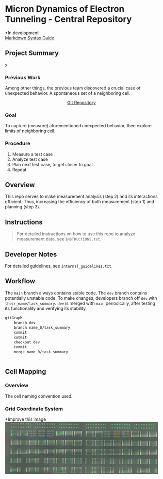 # Micron Dynamics of Electron Tunneling - Central Repository

*In development  
[Markdown Syntax Guide](https://www.markdownguide.org/basic-syntax/)

## Project Summary
x

### Previous Work
Among other things, the previous team discovered a crucial case of unexpected behavior. A spontaneous set of a neighboring cell.  
<div style="text-align: center;">

[Git Repository](https://github.com/mihirsavadi/MicronDynamicsOfElectronTunneling)
</div>
	
### Goal
To capture (measure) aforementioned unexpected behavior, then explore limits of neighboring cell.

### Procedure
1. Measure a test case
2. Analyze test case
3. Plan next test case, to get closer to goal
4. Repeat

## Overview
This repo serves to make measurement analysis (step 2) and its interactions efficient. Thus, increasing the efficiency of both measurement (step 1) and planning (step 3).

## Instructions
> For detailed instructions on how to use this repo to analyze measurement data, see `INSTRUCTIONS.txt`.
	
## Developer Notes
For detailed guidelines, see `internal_guidelines.txt`. 

## Workflow
The `main` branch always contains stable code. The `dev` branch contains potentially unstable code. To make changes, developers branch off `dev` with `their_name/task_summary`. `dev` is merged with `main` periodically, after testing its functionality and verifying its stability. 

```mermaid
gitGraph
	branch dev
	branch name_0/task_summary
	commit
	commit
	checkout dev
	commit
	merge name_0/task_summary
	
```

## Cell Mapping

### Overview
The cell naming convention used.

### Grid Coordinate System
*Improve this image  
![An illustration of the grid coordinate system](/old_guidelines/summary_paper/figures/maskcoord.jpg)



